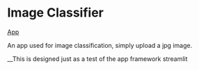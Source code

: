 # Image Classifier

[App](https://share.streamlit.io/deliciousd/scheduler/main/scheduler_app.py)

An app used for image classification, simply upload a jpg image.

__This is designed just as a test of the app framework streamlit
